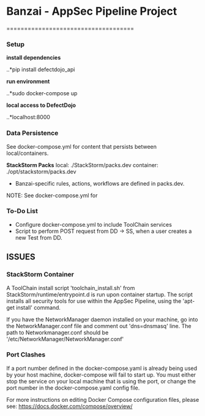 # Banzai - AppSec Pipeline Project
====================================

### Setup

__install dependencies__

..*pip install defectdojo_api

__run environment__

..*sudo docker-compose up

__local access to DefectDojo__

..*localhost:8000

### Data Persistence

See docker-compose.yml for content that persists between local/containers.


__StackStorm Packs__
local: ./StackStorm/packs.dev
container: ./opt/stackstorm/packs.dev
* Banzai-specific rules, actions, workflows are defined in packs.dev.

NOTE: See docker-compose.yml for 

### To-Do List ###

* Configure docker-compose.yml to include ToolChain services
* Script to perform POST request from DD -> SS, when a user creates a new Test from DD.

## ISSUES ##

### StackStorm Container ###

A ToolChain install script 'toolchain_install.sh' from StackStorm/runtime/entrypoint.d is run upon container startup.
The script installs all security tools for use within the AppSec Pipeline, using the 'apt-get install' command.

If you have the NetworkManager daemon installed on your machine, go into the NetworkManager.conf file and comment out 'dns=dnsmasq' line.
The path to Networkmanager.conf should be '/etc/NetworkManager/NetworkManager.conf'

### Port Clashes ###

If a port number defined in the docker-compose.yaml is already being used by your host machine, docker-compose will fail to start up.
You must either stop the service on your local machine that is using the port, or change the port number in the docker-compose.yaml config file.

For more instructions on editing Docker Compose configuration files, please see: https://docs.docker.com/compose/overview/

